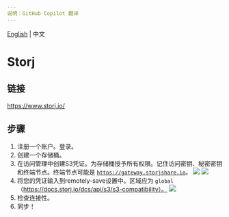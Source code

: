 ```yaml
---
说明：GitHub Copilot 翻译
---
```

[English](/docs/remote_services/s3_storj_io/README.md) | 中文

# Storj

## 链接

<https://www.storj.io/>

## 步骤

1. 注册一个账户。登录。
2. 创建一个存储桶。
3. 在访问管理中创建S3凭证。为存储桶授予所有权限。记住访问密钥、秘密密钥和终端节点。终端节点可能是 [`https://gateway.storjshare.io`](https://docs.storj.io/dcs/api/s3/s3-compatible-gateway)。
  ![](./storj_create_s3_cred_1.png)
  ![](./storj_create_s3_cred_2.png)
4. 将您的凭证输入到remotely-save设置中。区域应为 `global`（https://docs.storj.io/dcs/api/s3/s3-compatibility）。
  ![](storj_remotely_save_settings.png)
5. 检查连接性。
6. 同步！
